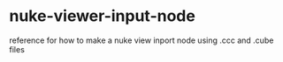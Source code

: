 # nuke-viewer-input-node
reference for how to make a nuke view inport node using .ccc and .cube files
